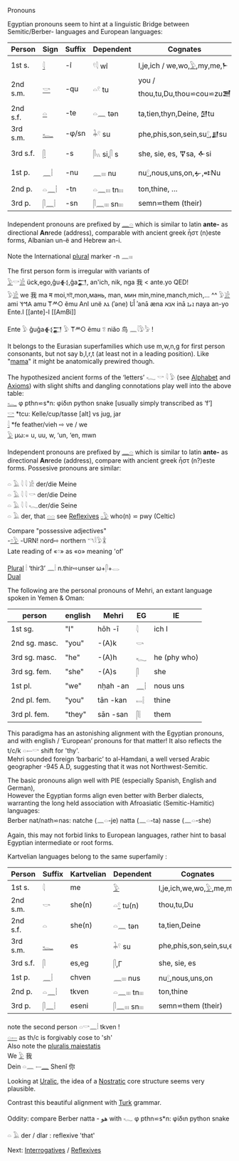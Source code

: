 Pronouns  

Egyptian pronouns seem to hint at a linguistic Bridge between Semitic/Berber- languages and European languages:  

|	Person	| Sign	| Suffix 	| Dependent 	| Cognates  
|----------------|-------|---------------|---------------|---------------  
1st s. 		|[𓇋](𓇋)	|-ı͗ 	|𓍢𓇋 wı͗ 		|I,je,ich / we,wo,[𓅱](𓅱),my,me,𒈨  
2nd s.m. 	|[𓎡](𓎡)	|-qu 	|𓏏𓍢 tu 		|you / thou,tu,Du,thou⋍cou⋍zu𒍪  
2nd s.f. 	|[𓏏](𓏏)	|-te 	|𓏏𓈖 tən 		|ta,tien,thyn,Deine, 𒌆tu  
3rd s.m. 	|[𓆑](𓆑)	|-φ/sn 	|𓇓𓍢 su		|phe,phis,son,sein,su[𓍢](𓍢),𒋗su  
3rd s.f. 	|[𓋴](𓋴)	|-s 	|𓋴𓏭 si,𓋴 s 		|she, sie, es, 𒐼sa, 𒅆si  
1st p. 		|[𓈖](𓈖)𓏪	|-nu 	|𓈖𓏤𓏤𓏤 nu 		|nu[𓍢](𓍢),nous,uns,on,𒉡,𐎵Nu  
2nd p. 		|𓏏𓈖𓏪	|-tn 	|𓏏𓈖𓏤𓏤𓏤 tn𓏤𓏤𓏤 		|ton,thine, …  
3rd p. 		|𓋴𓈖𓏪	|-sn 	|𓋴𓈖𓏤𓏤𓏤 sn𓏤𓏤𓏤 		|semn⋍them (their)  

Independent pronouns are prefixed by [𓈖](𓈖)[𓏏](𓏏) which is similar to latin **ante-** as directional **An**rede (address), comparable with ancient greek ἦστ (n)este forms, Albanian un-ë and Hebrew an-i.  

Note the International [plural](Plural) marker -n 𓈖𓏤𓏤𓏤  

The first person form is irregular with variants of  
[𓅱](𓅱)𓎡[𓀀](𓀀) ück,ego,ĝu𒈬,ĝa𒂷, an'ich, nik, nga 我 < ante.yo  QED!  
𓅱[𓀀](𓀀) we 我 ma म moi,মই,mon,мань, man, мин min,mine,manch,mich,…  ^^
𓅱[𓀀](𓀀) ami 𐤠𐤪𐤰 amu 𐊚𐊎𐊒 ẽmu AnI unë  እኔ (ʾəne) أَنَا‎ ʾanā æna אנא‎ inā ܐܢܐ‎ naya an-yo Ente.I [[ante]-I [[AmBi]]  

Ente 𓅱 ĝuĝa𒈬𒂷 𓅱 𐊚𐊎𐊒 ẽmu 𓆂 niǎo 鸟 𓈖𓇋𓅱𓅦  !

It belongs to the Eurasian superfamilies which use m,w,n,g for first person consonants, but not say b,l,r,t (at least not in a leading position). Like "[mama](https://en.m.wikipedia.org/wiki/Mama_and_papa)" it might be anatomically prewired though.  

The hypothesized ancient forms of the ‘letters’  𓆑 𓎡 𓇋 𓅱 (see [Alphabet](Alphabet) and [Axioms](Axioms)) with slight shifts and dangling connotations play well into the above table:  
[𓆑](𓆑) φ pthn⋍s*n:  φίδιn python snake [usually simply transcribed as ‘f’]  
[𓎡](𓎡) *tcu: Kelle/cup/tasse [alt] vs jug, jar  
[𓇋](𓇋) *fe feather/vieh ⇨ ve / we  
[𓅱](𓅱) µω:= u, uu, w, ‘un, ‘en, mwn  

Independent pronouns are prefixed by [𓈖](𓈖)[𓏏](𓏏) which is similar to latin **ante-** as directional **An**rede (address), compare with ancient greek ἦστ (n?)este forms. Possesive pronouns are similar:  

𓏏 𓄿 𓇋 𓇋 𓀀 der/die Meine  
𓏏 𓄿 𓇋 𓇋 𓎡 der/die Deine  
𓏏 𓄿 𓇋 𓇋 𓆑der/die Seine  
𓏏 𓄿 der, that [𓏏](𓏏)[𓏏](𓏏) see [Reflexives](Reflexives)  [𓊪](𓊪)[𓅱](𓅱) who(n) ⋍ pwy (Celtic)  

Compare "possessive adjectives"  
-[𓏌](𓏌)[𓅱](𓅱) -URN! nord⇨ northern 𓎔𓎛𓅱𓇇  
 Late reading of «𓏌» as «o» meaning 'of'  

[Plural](Plural) 𓏪 ‘thir3’ 𓈖𓏪 n.thir⇨unser   ω+𓋴+𓂋  
[Dual](Dual)  

The following are the personal pronouns of Mehri, an extant language spoken in Yemen & Oman:  

person|english|Mehri|EG|IE  
------|-------|-----|--|--  
1st sg. 		|"I" 	|hōh -ī  |𓇋|ich I  
2nd sg. masc. 	|"you" 	 	|-(A)k  |𓎡|  
3rd sg. masc. 	|"he" 	 	|-(A)h  |𓆑|he (phy who)  
3rd sg. fem. 	|"she" 	 	|-(A)s  |𓋴|she  
1st pl.		 |"we" 	|nḥah -an	|𓈖𓏪|nous uns  
2nd pl. fem. 	|"you" 	|tān -kan	|𓍿𓏪|thine  
3rd pl. fem. 	|"they" 	|sān -san|𓋴𓏪|them  

This paradigma has an astonishing alignment with the Egyptian pronouns, and with english / ‘European’ pronouns for that matter! It also reflects the t/c/k 𓏏𓍿𓎡 shift for 'thy'.  
Mehri sounded foreign ‘barbaric’ to al-Hamdani, a well versed Arabic geographer -945 A.D, suggesting that it was not Northwest-Semitic.  

The basic pronouns align well with PIE (especially Spanish, English and German),  
However the Egyptian forms align even better with Berber dialects, warranting the long held association with Afroasiatic (Semitic-Hamitic) languages:  
Berber  nat/nath⋍nas: natche (𓈖𓏏-je) natta (𓈖𓏏-ta) nasse (𓈖𓏏-she)  

Again, this may not forbid links to European languages, rather hint to basal Egyptian intermediate or root forms.  

Kartvelian languages belong to the same superfamily :  

|	Person	|Suffix  	| Kartvelian	| Dependent 	| Cognates  
|----------------|-------|---------------|---------------|---------------  
1st s. 		|𓇋	|me 	| 	[𓅱](𓅱)	|I,je,ich,we,wo,[𓅱](𓅱),me,my  
2nd s.m. 	|𓎡	|she(n) 	|𓏏[𓍢](𓍢) tu(n) 		|thou,tu,Du  
2nd s.f. 	|𓏏	|she(n) 	|𓏏𓈖 tən 		|ta,tien,Deine  
3rd s.m. 	|[𓆑](𓆑)	|es 	|𓇓𓍢 su		|phe,phis,son,sein,su,es  
3rd s.f. 	|𓋴	|es,eg 	|𓋴,Γ	 		|she, sie, es  
1st p. 		|𓈖𓏪	|chven 	|𓈖𓏤𓏤𓏤 nus 		|nu[𓍢](𓍢),nous,uns,on  
2nd p. 		|𓏏𓈖𓏪	|tkven 	|𓏏𓈖𓏤𓏤𓏤 tn𓏤𓏤𓏤 		|ton,thine  
3rd p. 		|𓋴𓈖𓏪	|eseni 	|𓋴𓈖𓏤𓏤𓏤 sn𓏤𓏤𓏤 		|semn⋍them (their)  

note the second person 𓏏𓎡𓈖𓏪 tkven !  
[𓏏](𓏏)[𓍿](𓍿) as th/c is forgivably cose to 'sh'  
Also note the [pluralis maiestatis](https://en.wikipedia.org/wiki/Royal_we)​  
We [𓅱](𓅱) 我  
Dein 𓏏𓈖 𓍿[𓈖](𓈖) Shenǐ 你  

Looking at [Uralic](https://en.wikipedia.org/wiki/Finnish_grammar), the idea of a [Nostratic](Nostratic) core structure seems very plausible.  

Contrast this beautiful alignment with [Turk](Turk) grammar.  

Oddity: compare Berber natta - هو  with 𓆑 φ pthn⋍s*n:  φίδιn python snake  

𓏏 𓄿  der / dlar : reflexive 'that'  

Next: [Interrogatives](Interrogatives) / [Reflexives](Reflexives)  